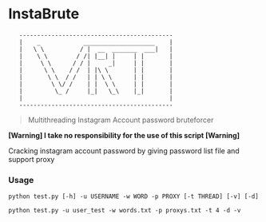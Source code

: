 # InstaBrute
       -------------------------------------------
       |    _            ____________________    |
       |   \ \          / |  __  _______  ___|   |
       |    \ \        / /| |__| |     | |       |
       |     \ \      / / |     _|     | |       |
       |      \ \    / /  | |\ \       | |       |
       |       \ \  / /   | | \ \      | |       |
       |        \ \/ /    | |  \ \     | |       |
       |         \_ /     |_|   \_\    |_|       |
       |                                         |
       -------------------------------------------
 


> Multithreading Instagram Account password bruteforcer
 

**[Warning] I take no responsibility for the use of this script [Warning]**

Cracking instagram account password by giving password list file and support proxy

### Usage

```python test.py [-h] -u USERNAME -w WORD -p PROXY [-t THREAD] [-v] [-d]```

```python test.py -u user_test -w words.txt -p proxys.txt -t 4 -d -v```


 
